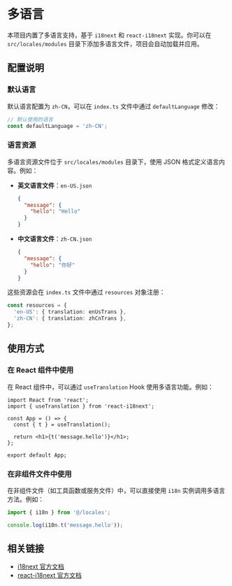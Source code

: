 # 多语言

本项目内置了多语言支持，基于 `i18next` 和 `react-i18next` 实现。你可以在 `src/locales/modules` 目录下添加多语言文件，项目会自动加载并应用。

## 配置说明

### 默认语言

默认语言配置为 `zh-CN`，可以在 `index.ts` 文件中通过 `defaultLanguage` 修改：

```typescript
// 默认使用的语言
const defaultLanguage = 'zh-CN';
```

### 语言资源

多语言资源文件位于 `src/locales/modules` 目录下，使用 JSON 格式定义语言内容。例如：

- **英文语言文件**：`en-US.json`

  ```json
  {
    "message": {
      "hello": "Hello"
    }
  }
  ```

- **中文语言文件**：`zh-CN.json`
  ```json
  {
    "message": {
      "hello": "你好"
    }
  }
  ```

这些资源会在 `index.ts` 文件中通过 `resources` 对象注册：

```typescript
const resources = {
  'en-US': { translation: enUsTrans },
  'zh-CN': { translation: zhCnTrans },
};
```

## 使用方式

### 在 React 组件中使用

在 React 组件中，可以通过 `useTranslation` Hook 使用多语言功能。例如：

```tsx
import React from 'react';
import { useTranslation } from 'react-i18next';

const App = () => {
  const { t } = useTranslation();

  return <h1>{t('message.hello')}</h1>;
};

export default App;
```

### 在非组件文件中使用

在非组件文件（如工具函数或服务文件）中，可以直接使用 `i18n` 实例调用多语言方法。例如：

```typescript
import { i18n } from '@/locales';

console.log(i18n.t('message.hello'));
```

## 相关链接

- [i18next 官方文档](https://www.i18next.com/)
- [react-i18next 官方文档](https://react.i18next.com/)
